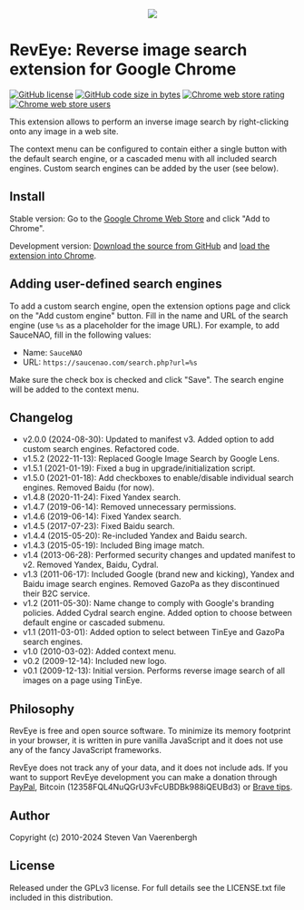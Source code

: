 <p align="center"><img src="src/i/reveye128.png"></p>

# RevEye: Reverse image search extension for Google Chrome

[![GitHub license](https://img.shields.io/github/license/steven2358/reveye?color=blue)](https://github.com/steven2358/reveye/blob/master/LICENSE.txt)
[![GitHub code size in bytes](https://img.shields.io/github/languages/code-size/steven2358/reveye?color=ff69b4)](https://github.com/steven2358/reveye)
[![Chrome web store rating](https://img.shields.io/chrome-web-store/rating/keaaclcjhehbbapnphnmpiklalfhelgf)](https://chrome.google.com/webstore/detail/reveye-reverse-image-sear/keaaclcjhehbbapnphnmpiklalfhelgf)
[![Chrome web store users](https://img.shields.io/chrome-web-store/users/keaaclcjhehbbapnphnmpiklalfhelgf?color=yellow)](https://chrome.google.com/webstore/detail/reveye-reverse-image-sear/keaaclcjhehbbapnphnmpiklalfhelgf)

This extension allows to perform an inverse image search by right-clicking onto any image in a web site.

The context menu can be configured to contain either a single button with the default search engine, or a cascaded menu with all included search engines. Custom search engines can be added by the user (see below).

## Install

Stable version: Go to the [Google Chrome Web Store](https://chrome.google.com/webstore/detail/keaaclcjhehbbapnphnmpiklalfhelgf) and click "Add to Chrome".

Development version: [Download the source from GitHub](https://github.com/steven2358/reveye/archive/master.zip) and [load the extension into Chrome](https://developer.chrome.com/docs/extensions/mv3/getstarted/#unpacked).

## Adding user-defined search engines

To add a custom search engine, open the extension options page and click on the "Add custom engine" button. Fill in the name and URL of the search engine (use `%s` as a placeholder for the image URL). For example, to add SauceNAO, fill in the following values:
- Name: `SauceNAO`
- URL: `https://saucenao.com/search.php?url=%s`

 Make sure the check box is checked and click "Save". The search engine will be added to the context menu.

## Changelog

- v2.0.0 (2024-08-30): Updated to manifest v3. Added option to add custom search engines. Refactored code.
- v1.5.2 (2022-11-13): Replaced Google Image Search by Google Lens.
- v1.5.1 (2021-01-19): Fixed a bug in upgrade/initialization script.
- v1.5.0 (2021-01-18): Add checkboxes to enable/disable individual search engines. Removed Baidu (for now).
- v1.4.8 (2020-11-24): Fixed Yandex search.
- v1.4.7 (2019-06-14): Removed unnecessary permissions.
- v1.4.6 (2019-06-14): Fixed Yandex search.
- v1.4.5 (2017-07-23): Fixed Baidu search.
- v1.4.4 (2015-05-20): Re-included Yandex and Baidu search.
- v1.4.3 (2015-05-19): Included Bing image match.
- v1.4 (2013-06-28): Performed security changes and updated manifest to v2. Removed Yandex, Baidu, Cydral.  
- v1.3 (2011-06-17): Included Google (brand new and kicking), Yandex and Baidu image search engines. Removed GazoPa as they discontinued their B2C service.  
- v1.2 (2011-05-30): Name change to comply with Google's branding policies. Added Cydral search engine. Added option to choose between default engine or cascaded submenu.  
- v1.1 (2011-03-01): Added option to select between TinEye and GazoPa search engines.  
- v1.0 (2010-03-02): Added context menu.  
- v0.2 (2009-12-14): Included new logo.  
- v0.1 (2009-12-13): Initial version. Performs reverse image search of all images on a page using TinEye.  


## Philosophy

RevEye is free and open source software. To minimize its memory footprint in your browser, it is written in pure vanilla JavaScript and it does not use any of the fancy JavaScript frameworks.

RevEye does not track any of your data, and it does not include ads. If you want to support RevEye development you can make a donation through [PayPal](https://www.paypal.com/donate/?business=ZUV4WDZHM6N6S&no_recurring=0&currency_code=EUR), Bitcoin (12358FQL4NuQGrU3vFcUBDBk988iQEUBd3) or [Brave tips](https://brave.com/tips/).


## Author

Copyright (c) 2010-2024 Steven Van Vaerenbergh


## License

Released under the GPLv3 license. For full details see the LICENSE.txt file included in this distribution.
